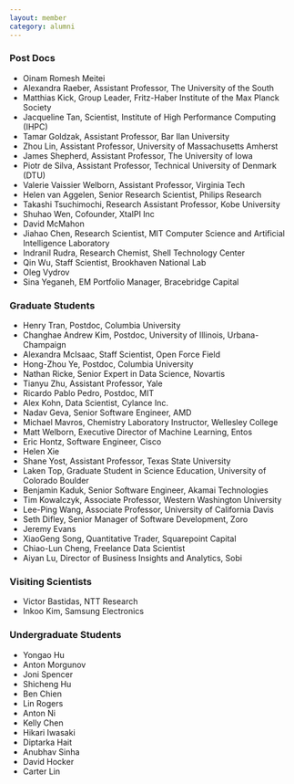 ```yaml
---
layout: member
category: alumni
---
```

### Post Docs
- Oinam Romesh Meitei
- Alexandra Raeber, Assistant Professor, The University of the South
- Matthias Kick, Group Leader, Fritz-Haber Institute of the Max Planck Society
- Jacqueline Tan, Scientist, Institute of High Performance Computing (IHPC)
- Tamar Goldzak, Assistant Professor, Bar Ilan University
- Zhou Lin, Assistant Professor, University of Massachusetts Amherst
- James Shepherd, Assistant Professor, The University of Iowa
- Piotr de Silva, Assistant Professor, Technical University of Denmark (DTU)
- Valerie Vaissier Welborn, Assistant Professor, Virginia Tech
- Helen van Aggelen, Senior Research Scientist, Philips Research
- Takashi Tsuchimochi, Research Assistant Professor, Kobe University
- Shuhao Wen, Cofounder, XtalPI Inc
- David McMahon
- Jiahao Chen, Research Scientist, MIT Computer Science and Artificial Intelligence Laboratory
- Indranil Rudra, Research Chemist, Shell Technology Center
- Qin Wu, Staff Scientist, Brookhaven National Lab
- Oleg Vydrov
- Sina Yeganeh, EM Portfolio Manager, Bracebridge Capital

### Graduate Students
- Henry Tran, Postdoc, Columbia University
- Changhae Andrew Kim, Postdoc, University of Illinois, Urbana-Champaign
- Alexandra McIsaac, Staff Scientist, Open Force Field
- Hong-Zhou Ye, Postdoc, Columbia University
- Nathan Ricke, Senior Expert in Data Science, Novartis
- Tianyu Zhu, Assistant Professor, Yale
- Ricardo Pablo Pedro, Postdoc, MIT
- Alex Kohn, Data Scientist, Cylance Inc.
- Nadav Geva, Senior Software Engineer, AMD
- Michael Mavros, Chemistry Laboratory Instructor, Wellesley College
- Matt Welborn, Executive Director of Machine Learning, Entos
- Eric Hontz, Software Engineer, Cisco
- Helen Xie
- Shane Yost, Assistant Professor, Texas State University
- Laken Top, Graduate Student in Science Education, University of Colorado Boulder
- Benjamin Kaduk, Senior Software Engineer, Akamai Technologies
- Tim Kowalczyk, Associate Professor, Western Washington University
- Lee-Ping Wang, Associate Professor, University of California Davis
- Seth Difley, Senior Manager of Software Development, Zoro
- Jeremy Evans
- XiaoGeng Song, Quantitative Trader, Squarepoint Capital
- Chiao-Lun Cheng, Freelance Data Scientist
- Aiyan Lu, Director of Business Insights and Analytics, Sobi

### Visiting Scientists
- Victor Bastidas, NTT Research
- Inkoo Kim, Samsung Electronics

### Undergraduate Students
- Yongao Hu
- Anton Morgunov
- Joni Spencer
- Shicheng Hu
- Ben Chien
- Lin Rogers
- Anton Ni
- Kelly Chen
- Hikari Iwasaki
- Diptarka Hait
- Anubhav Sinha
- David Hocker
- Carter Lin
